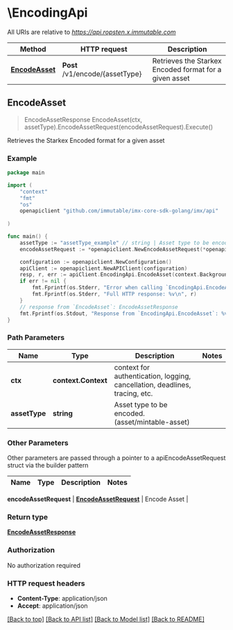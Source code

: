 # \EncodingApi

All URIs are relative to *https://api.ropsten.x.immutable.com*

Method | HTTP request | Description
------------- | ------------- | -------------
[**EncodeAsset**](EncodingApi.md#EncodeAsset) | **Post** /v1/encode/{assetType} | Retrieves the Starkex Encoded format for a given asset



## EncodeAsset

> EncodeAssetResponse EncodeAsset(ctx, assetType).EncodeAssetRequest(encodeAssetRequest).Execute()

Retrieves the Starkex Encoded format for a given asset



### Example

```go
package main

import (
    "context"
    "fmt"
    "os"
    openapiclient "github.com/immutable/imx-core-sdk-golang/imx/api"
    
)

func main() {
    assetType := "assetType_example" // string | Asset type to be encoded. (asset/mintable-asset)
    encodeAssetRequest := *openapiclient.NewEncodeAssetRequest(*openapiclient.NewEncodeAssetRequestToken()) // EncodeAssetRequest | Encode Asset

    configuration := openapiclient.NewConfiguration()
    apiClient := openapiclient.NewAPIClient(configuration)
    resp, r, err := apiClient.EncodingApi.EncodeAsset(context.Background(), assetType).EncodeAssetRequest(encodeAssetRequest).Execute()
    if err != nil {
        fmt.Fprintf(os.Stderr, "Error when calling `EncodingApi.EncodeAsset``: %v\n", err)
        fmt.Fprintf(os.Stderr, "Full HTTP response: %v\n", r)
    }
    // response from `EncodeAsset`: EncodeAssetResponse
    fmt.Fprintf(os.Stdout, "Response from `EncodingApi.EncodeAsset`: %v\n", resp)
}
```

### Path Parameters


Name | Type | Description  | Notes
------------- | ------------- | ------------- | -------------
**ctx** | **context.Context** | context for authentication, logging, cancellation, deadlines, tracing, etc.
**assetType** | **string** | Asset type to be encoded. (asset/mintable-asset) | 

### Other Parameters

Other parameters are passed through a pointer to a apiEncodeAssetRequest struct via the builder pattern


Name | Type | Description  | Notes
------------- | ------------- | ------------- | -------------

 **encodeAssetRequest** | [**EncodeAssetRequest**](EncodeAssetRequest.md) | Encode Asset | 

### Return type

[**EncodeAssetResponse**](EncodeAssetResponse.md)

### Authorization

No authorization required

### HTTP request headers

- **Content-Type**: application/json
- **Accept**: application/json

[[Back to top]](#) [[Back to API list]](../README.md#documentation-for-api-endpoints)
[[Back to Model list]](../README.md#documentation-for-models)
[[Back to README]](../README.md)

